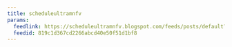 ```yaml
---
title: scheduleultramnfv
params:
  feedlink: https://scheduleultramnfv.blogspot.com/feeds/posts/default?alt=rss
  feedid: 819c1d367cd2266abcd40e50f51d1bf8
---
```

